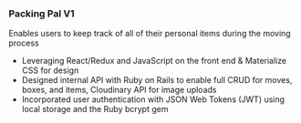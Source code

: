 
### Packing Pal V1
Enables users to keep track of all of their personal items during the moving process
+ Leveraging React/Redux and JavaScript on the front end & Materialize CSS for design
+ Designed internal API with Ruby on Rails to enable full CRUD for moves, boxes, and items, Cloudinary API for image uploads
+ Incorporated user authentication with JSON Web Tokens (JWT) using local storage and the Ruby bcrypt gem
